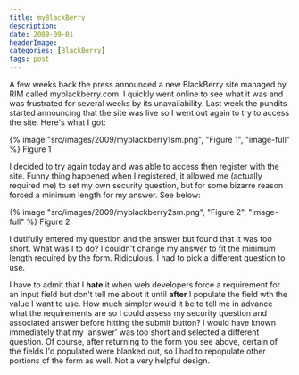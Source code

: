 ```yaml
---
title: myBlackBerry
description: 
date: 2009-09-01
headerImage: 
categories: [BlackBerry]
tags: post
---
```


A few weeks back the press announced a new BlackBerry site managed by RIM called myblackberry.com. I quickly went online to see what it was and was frustrated for several weeks by its unavailability. Last week the pundits started announcing that the site was live so I went out again to try to access the site. Here's what I got:

{% image "src/images/2009/myblackberry1sm.png", "Figure 1", "image-full" %}
Figure 1

I decided to try again today and was able to access then register with the site. Funny thing happened when I registered, it allowed me (actually required me) to set my own security question, but for some bizarre reason forced a minimum length for my answer. See below:

{% image "src/images/2009/myblackberry2sm.png", "Figure 2", "image-full" %}
Figure 2

I dutifully entered my question and the answer but found that it was too short. What was I to do? I couldn't change my answer to fit the minimum length required by the form. Ridiculous. I had to pick a different question to use.

I have to admit that I **hate** it when web developers force a requirement for an input field but don't tell me about it until **after** I populate the field wth the value I want to use. How much simpler would it be to tell me in advance what the requirements are so I could assess my security question and associated answer before hitting the submit button? I would have known immediately that my 'answer' was too short and selected a different question. Of course, after returning to the form you see above, certain of the fields I'd populated were blanked out, so I had to repopulate other portions of the form as well. Not a very helpful design.